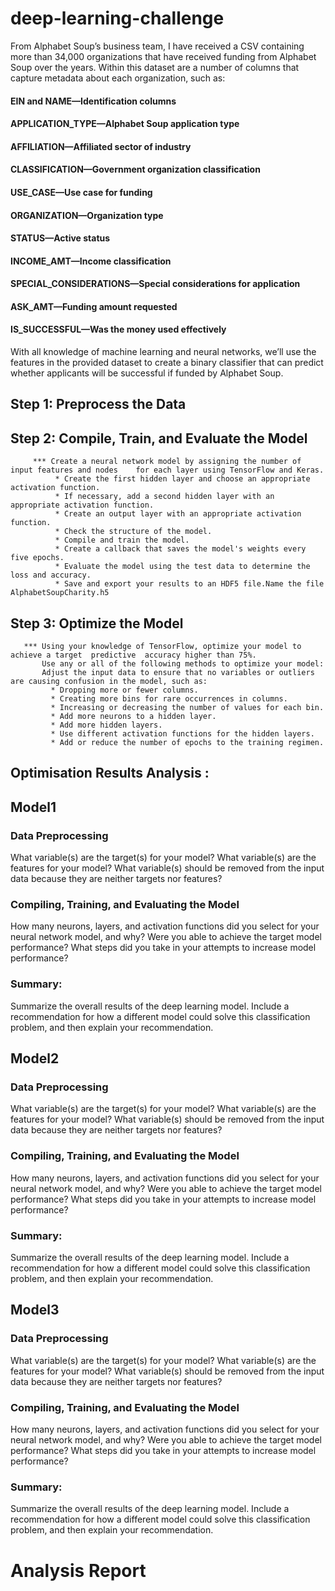 # deep-learning-challenge

From Alphabet Soup’s business team, I have received a CSV containing more than 34,000 organizations that have received funding from Alphabet Soup over the years. Within this dataset are a number of columns that capture metadata about each organization, such as:

   #### EIN and NAME—Identification columns
   #### APPLICATION_TYPE—Alphabet Soup application type
   #### AFFILIATION—Affiliated sector of industry
   #### CLASSIFICATION—Government organization classification
   #### USE_CASE—Use case for funding
   #### ORGANIZATION—Organization type
   #### STATUS—Active status
   #### INCOME_AMT—Income classification
   #### SPECIAL_CONSIDERATIONS—Special considerations for application
   #### ASK_AMT—Funding amount requested
   #### IS_SUCCESSFUL—Was the money used effectively

With all knowledge of machine learning and neural networks, we’ll use the features in the provided dataset to create a binary classifier that can predict whether applicants will be successful if funded by Alphabet Soup.

## Step 1: Preprocess the Data
## Step 2: Compile, Train, and Evaluate the Model
         *** Create a neural network model by assigning the number of input features and nodes    for each layer using TensorFlow and Keras.
              * Create the first hidden layer and choose an appropriate activation function.
              * If necessary, add a second hidden layer with an appropriate activation function.
              * Create an output layer with an appropriate activation function.
              * Check the structure of the model.
              * Compile and train the model.
              * Create a callback that saves the model's weights every five epochs.
              * Evaluate the model using the test data to determine the loss and accuracy.
              * Save and export your results to an HDF5 file.Name the file AlphabetSoupCharity.h5

## Step 3: Optimize the Model
       *** Using your knowledge of TensorFlow, optimize your model to achieve a target  predictive  accuracy higher than 75%.
           Use any or all of the following methods to optimize your model:
           Adjust the input data to ensure that no variables or outliers are causing confusion in the model, such as:
             * Dropping more or fewer columns.
             * Creating more bins for rare occurrences in columns.
             * Increasing or decreasing the number of values for each bin.
             * Add more neurons to a hidden layer.
             * Add more hidden layers.
             * Use different activation functions for the hidden layers.
             * Add or reduce the number of epochs to the training regimen.
## Optimisation Results Analysis : 
## Model1
   ### Data Preprocessing

What variable(s) are the target(s) for your model?
What variable(s) are the features for your model?
What variable(s) should be removed from the input data because they are neither targets nor features?
   ### Compiling, Training, and Evaluating the Model

How many neurons, layers, and activation functions did you select for your neural network model, and why?
Were you able to achieve the target model performance?
What steps did you take in your attempts to increase model performance?
   ### Summary: 
   Summarize the overall results of the deep learning model. Include a recommendation for how a different model could solve this classification problem, and then explain your recommendation.


## Model2
   ### Data Preprocessing

What variable(s) are the target(s) for your model?
What variable(s) are the features for your model?
What variable(s) should be removed from the input data because they are neither targets nor features?
   ### Compiling, Training, and Evaluating the Model

How many neurons, layers, and activation functions did you select for your neural network model, and why?
Were you able to achieve the target model performance?
What steps did you take in your attempts to increase model performance?
   ### Summary: 
   Summarize the overall results of the deep learning model. Include a recommendation for how a different model could solve this classification problem, and then explain your recommendation.


## Model3
   ### Data Preprocessing

What variable(s) are the target(s) for your model?
What variable(s) are the features for your model?
What variable(s) should be removed from the input data because they are neither targets nor features?
   ### Compiling, Training, and Evaluating the Model

How many neurons, layers, and activation functions did you select for your neural network model, and why?
Were you able to achieve the target model performance?
What steps did you take in your attempts to increase model performance?
   ### Summary: 
   Summarize the overall results of the deep learning model. Include a recommendation for how a different model could solve this classification problem, and then explain your recommendation.   

# Analysis Report
